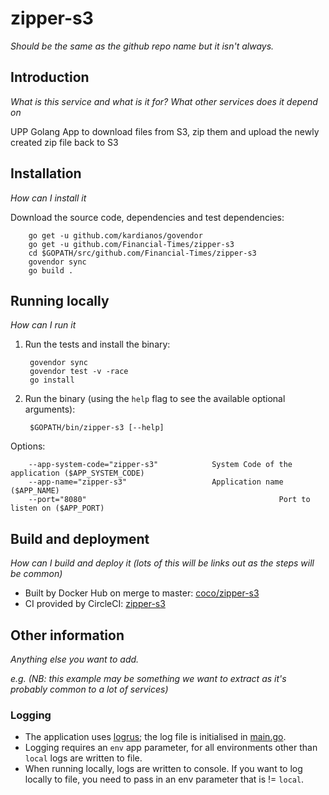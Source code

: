 # zipper-s3
_Should be the same as the github repo name but it isn't always._

## Introduction

_What is this service and what is it for? What other services does it depend on_

UPP Golang App to download files from S3, zip them and upload the newly created zip file back to S3

## Installation
      
_How can I install it_

Download the source code, dependencies and test dependencies:

        go get -u github.com/kardianos/govendor
        go get -u github.com/Financial-Times/zipper-s3
        cd $GOPATH/src/github.com/Financial-Times/zipper-s3
        govendor sync
        go build .

## Running locally
_How can I run it_

1. Run the tests and install the binary:

        govendor sync
        govendor test -v -race
        go install

2. Run the binary (using the `help` flag to see the available optional arguments):

        $GOPATH/bin/zipper-s3 [--help]

Options:

        --app-system-code="zipper-s3"            System Code of the application ($APP_SYSTEM_CODE)
        --app-name="zipper-s3"                   Application name ($APP_NAME)
        --port="8080"                                           Port to listen on ($APP_PORT)
        

## Build and deployment
_How can I build and deploy it (lots of this will be links out as the steps will be common)_

* Built by Docker Hub on merge to master: [coco/zipper-s3](https://hub.docker.com/r/coco/zipper-s3/)
* CI provided by CircleCI: [zipper-s3](https://circleci.com/gh/Financial-Times/zipper-s3)

## Other information
_Anything else you want to add._

_e.g. (NB: this example may be something we want to extract as it's probably common to a lot of services)_

### Logging

* The application uses [logrus](https://github.com/sirupsen/logrus); the log file is initialised in [main.go](main.go).
* Logging requires an `env` app parameter, for all environments other than `local` logs are written to file.
* When running locally, logs are written to console. If you want to log locally to file, you need to pass in an env parameter that is != `local`.